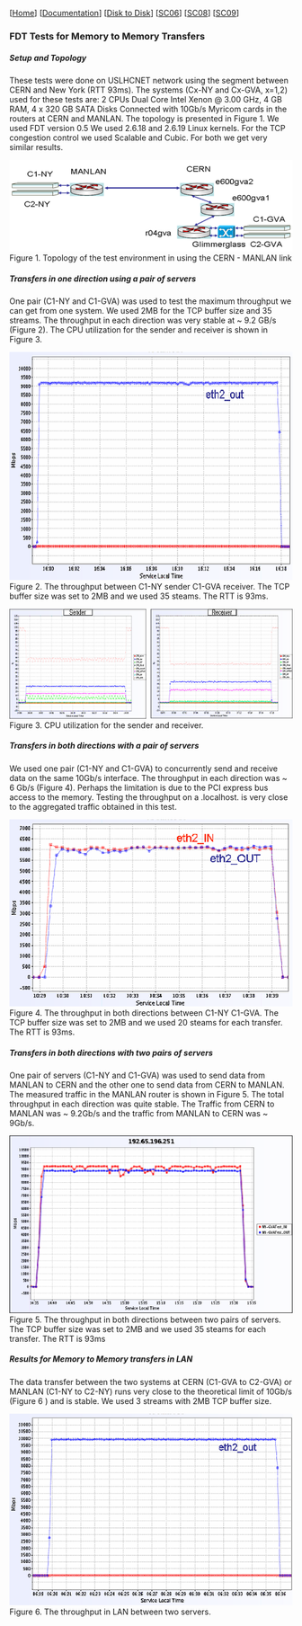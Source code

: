 [[Home](index.md)]   [[Documentation](doc-fdt-ddcopy.md)]
[[Disk to Disk](perf-disk-to-disk.md)]   [[SC06](perf-sc06.md)]   [[SC08](perf-sc08.md)]   [[SC09](perf-sc09.md)]

### FDT Tests for Memory to Memory Transfers
##### Setup and Topology

These tests were done on USLHCNET network using the segment between CERN and New York (RTT 93ms).
The systems (Cx-NY and Cx-GVA, x=1,2) used for these tests are:
2 CPUs Dual Core Intel Xenon @ 3.00 GHz, 4 GB RAM, 4 x 320 GB SATA Disks
Connected with 10Gb/s Myricom cards in the routers at CERN and MANLAN. The topology is presented in Figure 1.
We used FDT version 0.5
We used 2.6.18 and 2.6.19 Linux kernels. For the TCP congestion control we used Scalable and Cubic. For both we get very similar results.

![Topology of the test environment in using the CERN - MANLAN link](/img/figure1-m2m.png)
Figure 1. Topology of the test environment in using the CERN - MANLAN link

##### Transfers in one direction using a pair of servers
One pair (C1-NY and C1-GVA) was used to test the maximum throughput we can get from one system.
We used 2MB for the TCP buffer size and 35 streams.
The throughput in each direction was very stable at ~ 9.2 GB/s (Figure 2). The CPU utilization for the sender and receiver is shown in Figure 3.

![The throughput between C1-NY sender C1-GVA receiver. The TCP buffer size was set to 2MB and we used 35 steams. The RTT is 93ms.](/img/figure2-m2m.png)
Figure 2. The throughput between C1-NY sender C1-GVA receiver. The TCP buffer size was set to 2MB and we used 35 steams. The RTT is 93ms.

 ![CPU utilization for the sender and receiver](/img/figure3-m2m.png)
Figure 3. CPU utilization for the sender and receiver.

##### Transfers in both directions with a pair of servers

We used one pair (C1-NY and C1-GVA) to concurrently send and receive data on the same 10Gb/s interface. The throughput in each direction was ~ 6 Gb/s (Figure 4).
Perhaps the limitation is due to the PCI express bus access to the memory. Testing the throughput on a .localhost. is very close to the aggregated traffic obtained in this test.

 ![The throughput in both directions between C1-NY C1-GVA. The TCP buffer size was set to 2MB and we used 20 steams for each transfer. The RTT is 93ms](/img/figure4-m2m.png)
Figure 4. The throughput in both directions between C1-NY C1-GVA. The TCP buffer size was set to 2MB and we used 20 steams for each transfer. The RTT is 93ms.

##### Transfers in both directions with two pairs of servers

One pair of servers (C1-NY and C1-GVA) was used to send data from MANLAN to CERN and the other one to send data from CERN to MANLAN. The measured traffic in the MANLAN router is shown in Figure 5. The total throughput in each direction was quite stable. The Traffic from CERN to MANLAN was ~ 9.2Gb/s and the traffic from MANLAN to CERN was ~ 9Gb/s.

 ![The throughput in both directions between two pairs of servers. The TCP buffer size was set to 2MB and we used 35 steams for each transfer. The RTT is 93ms](/img/figure5-m2m.png)
Figure 5. The throughput in both directions between two pairs of servers. The TCP buffer size was set to 2MB and we used 35 steams for each transfer. The RTT is 93ms

##### Results for Memory to Memory transfers in LAN

The data transfer between the two systems at CERN (C1-GVA to C2-GVA) or MANLAN (C1-NY to C2-NY) runs very close to the theoretical limit of 10Gb/s (Figure 6 ) and is stable. We used 3 streams with 2MB TCP buffer size.

 ![The throughput in LAN between two servers](/img/figure6-m2m.png)
Figure 6. The throughput in LAN between two servers.
